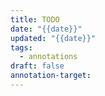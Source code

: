 ```yaml
---
title: TODO
date: "{{date}}"
updated: "{{date}}"
tags:
  - annotations
draft: false
annotation-target:
---
```

